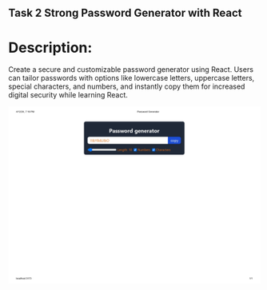 ## Task 2 Strong Password Generator with React

# Description: 
Create a secure and customizable password generator using React. Users can tailor passwords with options like lowercase letters, uppercase letters, special characters, and numbers, and instantly copy them for increased digital security while learning React.

![alt text](../Output/Password.jpg)
